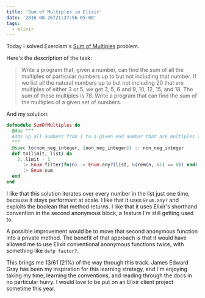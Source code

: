 ```yaml
---
title: 'Sum of Multiples in Elixir'
date: '2016-08-26T21:37:56-05:00'
tags:
  - elixir
---
```


Today I solved Exercism's [Sum of Multiples](http://exercism.io/exercises/elixir/sum-of-multiples/readme) problem.

Here's the description of the task:

> Write a program that, given a number, can find the sum of all the multiples
> of particular numbers up to but not including that number.
> If we list all the natural numbers up to but not including 20 that are
> multiples of either 3 or 5, we get 3, 5, 6 and 9, 10, 12, 15, and 18.
> The sum of these multiples is 78.
> Write a program that can find the sum of the multiples of a given set of
> numbers.

And my solution:

```elixir
defmodule SumOfMultiples do
  @doc """
  Adds up all numbers from 1 to a given end number that are multiples of the factors provided.
  """
  @spec to(non_neg_integer, [non_neg_integer]) :: non_neg_integer
  def to(limit, list) do
    2..limit - 1
      |> Enum.filter(fn(n) -> Enum.any?(list, &(rem(n, &1) == 0)) end)
      |> Enum.sum
  end
end
```

I like that this solution iterates over every number in the list just one time, because it stays performant at scale. I like that it uses `Enum.any?` and exploits the boolean that method returns. I like that it uses Elixir's shorthand convention in the second anonymous block, a feature I'm still getting used to.

A possible improvement would be to move that second anonymous function into a private method. The benefit of that approach is that it would have allowed me to use Elixir conventional anonymous functions twice, with something like `defp factor?`.

This brings me 13/61 (21%) of the way through this track. James Edward Gray has been my inspiration for this learning strategy, and I'm enjoying taking my time, learning the conventions, and reading through the docs in no particular hurry. I would love to be put on an Elixir client project sometime this year.
